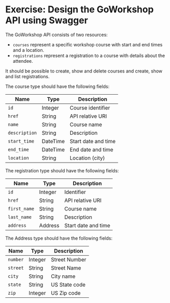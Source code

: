 # Exercise: Design the GoWorkshop API using Swagger

The GoWorkshop API consists of two resources:

* `courses` represent a specific workshop course with start and end times and a location.
* `registrations` represent a registration to a course with details about the attendee.

It should be possible to create, show and delete courses and create, show and list registrations.

The course type should have the following fields:

|   Name        |Type      |Description          |
|---------------|----------|---------------------|
| `id`          | Integer  | Course identifier   |
| `href`        | String   | API relative URI    |
| `name`        | String   | Course name         |
| `description` | String   | Description         |
| `start_time`  | DateTime | Start date and time |
| `end_time`    | DateTime | End date and time   |
| `location`    | String   | Location (city)     |

The registration type should have the following fields:

|   Name       |Type      |Description          |
|--------------|----------|---------------------|
| `id`         | Integer  | Identifier          |
| `href`       | String   | API relative URI    |
| `first_name` | String   | Course name         |
| `last_name`  | String   | Description         |
| `address`    | Address  | Start date and time |

The Address type should have the following fields:

|   Name   |Type      |Description    |
|----------|----------|---------------|
| `number` | Integer  | Street Number |
| `street` | String   | Street Name   |
| `city`   | String   | City name     |
| `state`  | String   | US State code |
| `zip`    | Integer  | US Zip code   |

